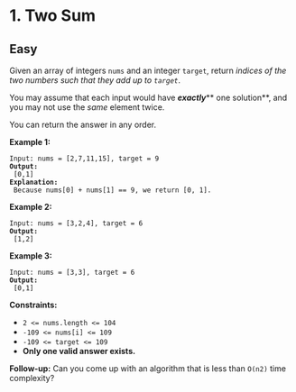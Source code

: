 # 1. Two Sum

## Easy



Given an array of integers `nums` and an integer `target`, return _indices of the two numbers such that they add up to `target`_.

You may assume that each input would have _**exactly**_** one solution**, and you may not use the _same_ element twice.

You can return the answer in any order.

&#x20;

**Example 1:**

<pre><code>Input: nums = [2,7,11,15], target = 9
<strong>Output:
</strong> [0,1]
<strong>Explanation:
</strong> Because nums[0] + nums[1] == 9, we return [0, 1].
</code></pre>

**Example 2:**

<pre><code>Input: nums = [3,2,4], target = 6
<strong>Output:
</strong> [1,2]
</code></pre>

**Example 3:**

<pre><code>Input: nums = [3,3], target = 6
<strong>Output:
</strong> [0,1]
</code></pre>

&#x20;

**Constraints:**

* `2 <= nums.length <= 104`
* `-109 <= nums[i] <= 109`
* `-109 <= target <= 109`
* **Only one valid answer exists.**

&#x20;

**Follow-up:** Can you come up with an algorithm that is less than `O(n2)` time complexity?
